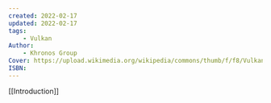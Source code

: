 ```yaml
---
created: 2022-02-17
updated: 2022-02-17
tags:
    - Vulkan
Author:
    - Khronos Group
Cover: https://upload.wikimedia.org/wikipedia/commons/thumb/f/f8/Vulkan_API_logo.svg/1200px-Vulkan_API_logo.svg.png
ISBN:
---
```


[[Introduction]]